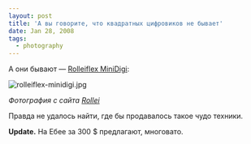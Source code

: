 ```yaml
---
layout: post
title: 'А вы говорите, что квадратных цифровиков не бывает'
date: Jan 28, 2008
tags:
  - photography
---
```


А они бывают — [Rolleiflex MiniDigi](http://www.rollei.jp/e/pd/MiniD.html):

![rolleiflex-minidigi.jpg](upload://rolleiflex-minidigi.jpg)

*Фотография с сайта [Rollei](http://www.rollei.jp/e/index.html)*

Правда не удалось найти, где бы продавалось такое чудо техники.

**Update.** На Ебее за 300 $ предлагают, многовато.
